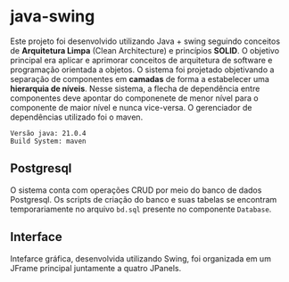 # java-swing
Este projeto foi desenvolvido utilizando Java + swing seguindo conceitos de **Arquitetura Limpa** (Clean Architecture) e
princípios **SOLID**. O objetivo principal era aplicar e aprimorar conceitos de arquitetura de software e programação orientada
a objetos. O sistema foi projetado objetivando a separação de componentes em **camadas** de forma a estabelecer uma
**hierarquia de níveis**. Nesse sistema, a flecha de dependência entre componentes deve apontar do componenete de menor nível
para o componente de maior nível e nunca vice-versa. O gerenciador de dependências utilizado foi o maven.

    Versão java: 21.0.4
    Build System: maven

## Postgresql
O sistema conta com operações CRUD por meio do banco de dados Postgresql. Os scripts de criação do banco e suas tabelas se
encontram temporariamente no arquivo `bd.sql` presente no componente `Database`.

## Interface
Intefarce gráfica, desenvolvida utilizando Swing, foi organizada em um JFrame principal juntamente a quatro JPanels.
